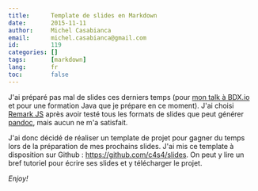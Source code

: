 ```yaml
---
title:      Template de slides en Markdown
date:       2015-11-11
author:     Michel Casabianca
email:      michel.casabianca@gmail.com
id:         119
categories: []
tags:       [markdown]
lang:       fr
toc:        false
---
```


J'ai préparé pas mal de slides ces derniers temps (pour [mon talk à BDX.io](http://sweetohm.net/slides/python-3-migration) et pour une formation Java que je prépare en ce moment). J'ai choisi [Remark JS](http://remarkjs.com) après avoir testé tous les formats de slides que peut générer [pandoc](http://pandoc.org/), mais aucun ne m'a satisfait.

J'ai donc décidé de réaliser un template de projet pour gagner du temps lors de la préparation de mes prochains slides. J'ai mis ce template à disposition sur Github : <https://github.com/c4s4/slides>. On peut y lire un bref tutoriel pour écrire ses slides et y télécharger le projet.

*Enjoy!*

<!--more-->
